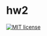 # hw2

[![MIT license](https://img.shields.io/badge/license-MIT-blue.svg)](https://github.com/vlakam/fp-homework/blob/master/hw2/LICENSE)
